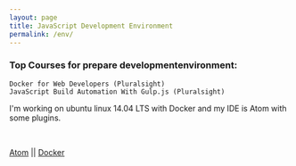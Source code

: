 ```yaml
---
layout: page
title: JavaScript Development Environment
permalink: /env/
---
```




### Top Courses for prepare developmentenvironment:


    Docker for Web Developers (Pluralsight)
    JavaScript Build Automation With Gulp.js (Pluralsight)


I'm working on ubuntu linux 14.04 LTS with Docker and my IDE is Atom with some plugins.


<br/>

<a href="/env/atom/">Atom</a> ||
<a href="/env/docker/">Docker</a>
